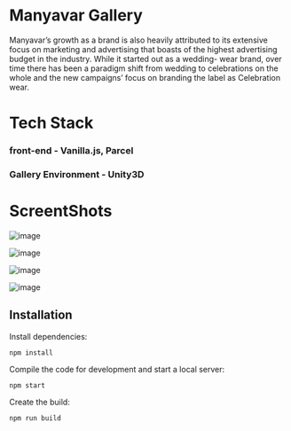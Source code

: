 # Manyavar Gallery



Manyavar’s growth as a brand is also heavily attributed to its extensive focus on marketing and advertising that boasts of the highest advertising budget in the industry. While it started out as a wedding- wear brand, over time there has been a paradigm shift from wedding to celebrations on the whole and the new campaigns’ focus on branding the label as Celebration wear.

# Tech Stack

### front-end - Vanilla.js, Parcel
### Gallery Environment - Unity3D



# ScreentShots

![image](https://github.com/jatin-pandey01/Synergy_Ocasso/assets/93768529/1ef86eee-d880-452d-a787-391769d9f3c8)

![image](https://github.com/jatin-pandey01/Synergy_Ocasso/assets/93768529/e475d06c-ea54-454b-92b8-04eea3ac5d9e)


![image](https://github.com/jatin-pandey01/Synergy_Ocasso/assets/93768529/64de747f-1b65-4c67-9487-b0b63e2d5f98)

![image](https://github.com/jatin-pandey01/Synergy_Ocasso/assets/93768529/a9a5c5d4-f08d-40dd-bd48-1353be411914)


## Installation

Install dependencies:

```
npm install
```

Compile the code for development and start a local server:

```
npm start
```

Create the build:

```
npm run build
```
